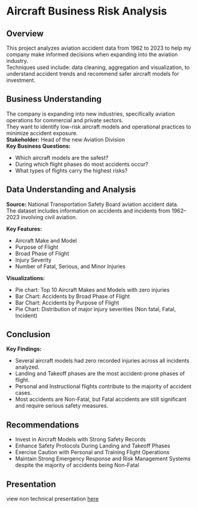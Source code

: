 # Aircraft Business Risk Analysis

## Overview
This project analyzes aviation accident data from 1962 to 2023 to help my company make informed decisions when expanding into the aviation industry.  
Techniques used include: data cleaning, aggregation and visualization, to understand accident trends and recommend safer aircraft models for investment.

## Business Understanding
The company is expanding into new industries, specifically aviation operations for commercial and private sectors.  
They want to identify low-risk aircraft models and operational practices to minimize accident exposure.  
**Stakeholder:** Head of the new Aviation Division  
**Key Business Questions:**
- Which aircraft models are the safest?
- During which flight phases do most accidents occur? 
- What types of flights carry the highest risks? 

## Data Understanding and Analysis
**Source:** National Transportation Safety Board aviation accident data.  
The dataset includes information on accidents and incidents from 1962–2023 involving civil aviation.

**Key Features:**
- Aircraft Make and Model
- Purpose of Flight
- Broad Phase of Flight
- Injury Severity
- Number of Fatal, Serious, and Minor Injuries

**Visualizations:**
- Pie chart: Top 10 Aircraft Makes and Models with zero injuries
- Bar Chart: Accidents by Broad Phase of Flight
- Bar Chart: Accidents by Purpose of Flight
- Pie Chart: Distribution of major injury severities (Non fatal, Fatal, Incident)

## Conclusion
**Key Findings:**
- Several aircraft models had zero recorded injuries across all incidents analyzed.
- Landing and Takeoff phases are the most accident-prone phases of flight.
- Personal and Instructional flights contribute to the majority of accident cases.
- Most accidents are Non-Fatal, but Fatal accidents are still significant and require serious safety measures.

## Recommendations

- Invest in Aircraft Models with Strong Safety Records
- Enhance Safety Protocols During Landing and Takeoff Phases
- Exercise Caution with Personal and Training Flight Operations
- Maintain Strong Emergency Response and Risk Management Systems despite the majority of accidents being Non-Fatal

## Presentation
view non technical presentation [here](presentation.pdf)



